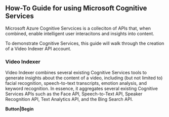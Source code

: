 ## How-To Guide for using Microsoft Cognitive Services

Microsoft Azure Cognitive Servcices is a colleciton of APIs that, when combined, enable intelligent user interacitons and insights into content.

To demonstrate Cognitive Services, this guide will walk through the creation of a Video Indexer API account.

### Video Indexer

Video Indexer combines several existing Cognitive Services tools to generate insights about the content of a video, including (but not limited to) facial recognition, speech-to-text transcripts, emotion analysis, and keyword recognition. In essence, it aggregates several existing Cognitive Services APIs such as the Face API, Speech-to-Text API, Speaker Recognition API, Text Analytics API, and the Bing Search API.

__Button|Begin__
